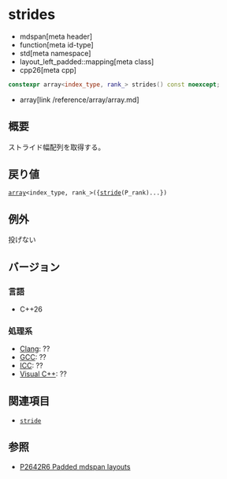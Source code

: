 # strides
* mdspan[meta header]
* function[meta id-type]
* std[meta namespace]
* layout_left_padded::mapping[meta class]
* cpp26[meta cpp]

```cpp
constexpr array<index_type, rank_> strides() const noexcept;
```
* array[link /reference/array/array.md]

## 概要
ストライド幅配列を取得する。


## 戻り値
[`array`](/reference/array/array.md)`<index_type, rank_>({`[`stride`](stride.md)`(P_rank)...})`


## 例外
投げない


## バージョン
### 言語
- C++26

### 処理系
- [Clang](/implementation.md#clang): ??
- [GCC](/implementation.md#gcc): ??
- [ICC](/implementation.md#icc): ??
- [Visual C++](/implementation.md#visual_cpp): ??


## 関連項目
- [`stride`](stride.md)


## 参照
- [P2642R6 Padded mdspan layouts](https://www.open-std.org/jtc1/sc22/wg21/docs/papers/2024/p2642r6.pdf)
